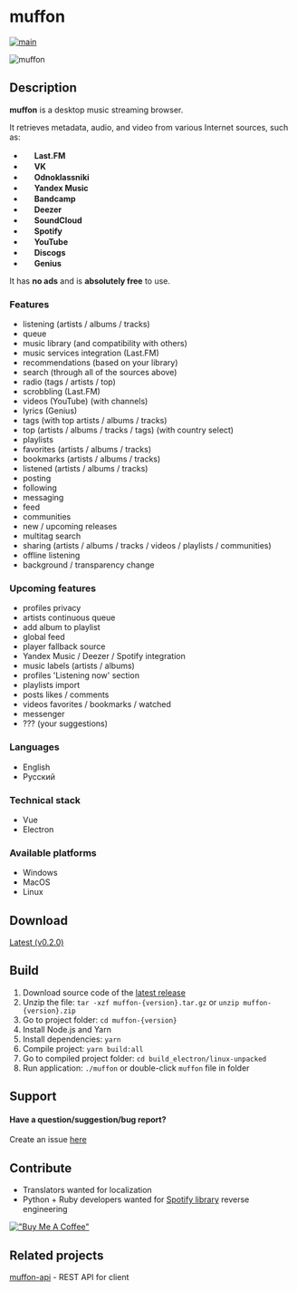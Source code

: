 # muffon
[![main](https://github.com/staniel359/muffon/actions/workflows/main.yml/badge.svg?branch=main)](https://github.com/staniel359/muffon/actions/workflows/main.yml)

![muffon](https://i.ibb.co/b2fLF6V/2022-05-20-23-12-01.png)

## Description
**muffon** is a desktop music streaming browser.

It retrieves metadata, audio, and video from various Internet sources, such as:

- <img src="https://www.last.fm/static/images/favicon.702b239b6194.ico" height="16"> **Last.FM**
- <img src="https://vk.com/images/icons/favicons/fav_logo.ico" height="16"> **VK**
- <img src="https://ok.ru/favicon.ico" height="16"> **Odnoklassniki**
- <img src="https://music.yandex.ru/favicon32.png" height="16"> **Yandex Music**
- <img src="https://s4.bcbits.com/img/favicon/favicon-32x32.png" height="16"> **Bandcamp**
- <img src="https://e-cdns-files.dzcdn.net/cache/images/common/favicon/favicon.a6a53d55264841165a904dbea19d5d73.ico" height="16"> **Deezer**
- <img src="https://a-v2.sndcdn.com/assets/images/sc-icons/favicon-2cadd14bdb.ico" height="16"> **SoundCloud**
- <img src="https://open.scdn.co/cdn/images/favicon32.8e66b099.png" height="16"> **Spotify**
- <img src="https://www.youtube.com/s/desktop/18069be1/img/favicon_32x32.png" height="16"> **YouTube**
- <img src="https://s.discogs.com/2e8a72413add0d361c89da1fe431d0c725e90504/images/favicon-32x32.png" height="16"> **Discogs**
- <img src="https://assets.genius.com/images/apple-touch-icon.png" height="16"> **Genius**

It has **no ads** and is **absolutely free** to use.

### Features
- listening (artists / albums / tracks)
- queue
- music library (and compatibility with others)
- music services integration (Last.FM)
- recommendations (based on your library)
- search (through all of the sources above)
- radio (tags / artists / top)
- scrobbling (Last.FM)
- videos (YouTube) (with channels)
- lyrics (Genius)
- tags (with top artists / albums / tracks)
- top (artists / albums / tracks / tags) (with country select)
- playlists
- favorites (artists / albums / tracks)
- bookmarks (artists / albums / tracks)
- listened (artists / albums / tracks)
- posting
- following
- messaging
- feed
- communities
- new / upcoming releases
- multitag search
- sharing (artists / albums / tracks / videos / playlists / communities)
- offline listening
- background / transparency change

### Upcoming features
- profiles privacy
- artists continuous queue
- add album to playlist
- global feed
- player fallback source
- Yandex Music / Deezer / Spotify integration
- music labels (artists / albums)
- profiles 'Listening now' section
- playlists import
- posts likes / comments
- videos favorites / bookmarks / watched
- messenger
- ??? (your suggestions)

### Languages
- English
- Русский

### Technical stack
- Vue
- Electron

### Available platforms
- Windows
- MacOS
- Linux

## Download
[Latest (v0.2.0)](https://github.com/staniel359/muffon/releases/tag/v0.2.0)

## Build

1. Download source code of the [latest release](#download)
2. Unzip the file: `tar -xzf muffon-{version}.tar.gz` or `unzip muffon-{version}.zip`
3. Go to project folder: `cd muffon-{version}`
4. Install Node.js and Yarn
5. Install dependencies: `yarn`
6. Compile project: `yarn build:all`
7. Go to compiled project folder: `cd build_electron/linux-unpacked`
8. Run application: `./muffon` or double-click `muffon` file in folder


## Support

#### Have a question/suggestion/bug report?
Create an issue [here](https://github.com/staniel359/muffon/issues)

## Contribute
- Translators wanted for localization
- Python + Ruby developers wanted for [Spotify library](https://github.com/kokarare1212/librespot-python) reverse engineering

[!["Buy Me A Coffee"](https://www.buymeacoffee.com/assets/img/custom_images/orange_img.png)](https://www.buymeacoffee.com/staniel359)

## Related projects
[muffon-api](https://github.com/staniel359/muffon-api) - REST API for client
